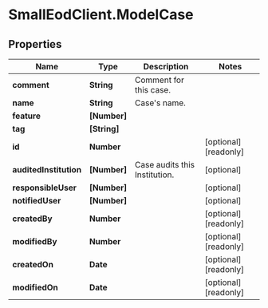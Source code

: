 # SmallEodClient.ModelCase

## Properties

Name | Type | Description | Notes
------------ | ------------- | ------------- | -------------
**comment** | **String** | Comment for this case. | 
**name** | **String** | Case&#39;s name. | 
**feature** | **[Number]** |  | 
**tag** | **[String]** |  | 
**id** | **Number** |  | [optional] [readonly] 
**auditedInstitution** | **[Number]** | Case audits this Institution. | [optional] 
**responsibleUser** | **[Number]** |  | [optional] 
**notifiedUser** | **[Number]** |  | [optional] 
**createdBy** | **Number** |  | [optional] [readonly] 
**modifiedBy** | **Number** |  | [optional] [readonly] 
**createdOn** | **Date** |  | [optional] [readonly] 
**modifiedOn** | **Date** |  | [optional] [readonly] 


